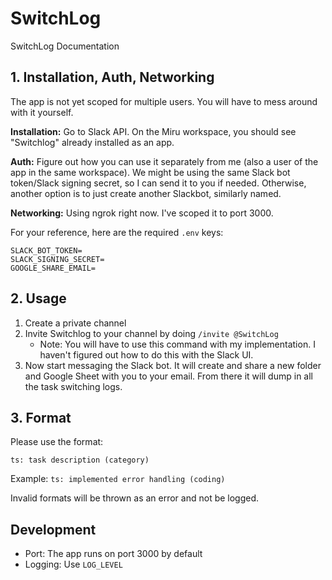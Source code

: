 # SwitchLog

SwitchLog Documentation

## 1. Installation, Auth, Networking

The app is not yet scoped for multiple users. You will have to mess around with it yourself.

**Installation:** Go to Slack API. On the Miru workspace, you should see "Switchlog" already installed as an app. 

**Auth:** Figure out how you can use it separately from me (also a user of the app in the same workspace). We might be using the same Slack bot token/Slack signing secret, so I can send it to you if needed. Otherwise, another option is to just create another Slackbot, similarly named. 

**Networking:** Using ngrok right now. I've scoped it to port 3000.

For your reference, here are the required `.env` keys:
```
SLACK_BOT_TOKEN=
SLACK_SIGNING_SECRET=
GOOGLE_SHARE_EMAIL=
```

## 2. Usage

1. Create a private channel
2. Invite Switchlog to your channel by doing `/invite @SwitchLog`
   - Note: You will have to use this command with my implementation. I haven't figured out how to do this with the Slack UI.
3. Now start messaging the Slack bot. It will create and share a new folder and Google Sheet with you to your email. From there it will dump in all the task switching logs.

## 3. Format

Please use the format:
```
ts: task description (category)
```
Example: `ts: implemented error handling (coding)`

Invalid formats will be thrown as an error and not be logged.

## Development
- Port: The app runs on port 3000 by default
- Logging: Use `LOG_LEVEL`